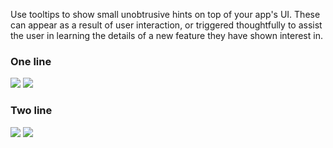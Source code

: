Use tooltips to show small unobtrusive hints on top of your app's UI. These can appear as a result of user interaction, or triggered thoughtfully to assist the user in learning the details of a new feature they have shown interest in.

<DisplayToggle onText="Dark" offText="Light" label="Theme Switcher">

### One line

<img className="off" src="https://static2.sharepointonline.com/files/fabric/fabric-website/images/controls/android/updated/img_tooltip_01_oneline_light.png?text=LightMode" />
<img className="on" src="https://static2.sharepointonline.com/files/fabric/fabric-website/images/controls/android/updated/img_tooltip_01_oneline_dark.png?text=DarkMode" />

### Two line

<img className="off" src="https://static2.sharepointonline.com/files/fabric/fabric-website/images/controls/android/updated/img_tooltip_02_twoline_light.png?text=LightMode" />
<img className="on" src="https://static2.sharepointonline.com/files/fabric/fabric-website/images/controls/android/updated/img_tooltip_02_twoline_dark.png?text=DarkMode" />

</DisplayToggle>
